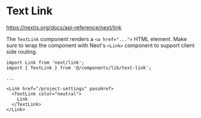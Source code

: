 # Text Link

https://nextjs.org/docs/api-reference/next/link

The `TextLink` component renders a `<a href="...">` HTML element. Make sure to wrap the component with Next's `<Link>` component to support client side routing.

```tsx
import Link from 'next/link';
import { TextLink } from '@/components/lib/text-link';

...

<Link href="/project-settings" passHref>
  <TextLink color="neutral">
    Link
  </TextLink>
</Link>
```
